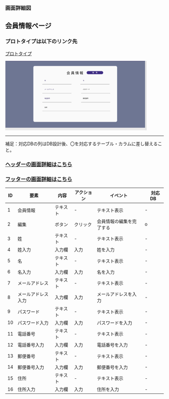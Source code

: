 


### 画面詳細図
## 会員情報ページ
### プロトタイプは以下のリンク先
[プロトタイプ](https://www.figma.com/file/wcRIGueq4vM1sdFyJs55Xj/%E7%94%BB%E9%9D%A2%E3%83%87%E3%82%B6%E3%82%A4%E3%83%B3?node-id=0%3A1)

<img src = "./img/user.png" width = "450">

******

補足：対応DBの列はDB設計後、〇を対応するテーブル・カラムに差し替えること。

### [ヘッダーの画面詳細はこちら](https://github.com/Aso2001011/SD2A03Dev/blob/main/%E7%94%BB%E9%9D%A2%E8%A9%B3%E7%B4%B0%E5%9B%B3/%E3%83%98%E3%83%83%E3%83%80%E3%83%BC.md)
### [フッターの画面詳細はこちら](https://github.com/Aso2001011/SD2A03Dev/blob/main/%E7%94%BB%E9%9D%A2%E8%A9%B3%E7%B4%B0%E5%9B%B3/%E3%83%95%E3%83%83%E3%82%BF%E3%83%BC.md)

| ID | 要素 | 内容 | アクション | イベント |　対応DB |
|----|------|------|------------|---------|--------------|
|1|会員情報|テキスト|-|テキスト表示|-|
|2|編集|ボタン|クリック|会員情報の編集を完了する|o|
|3|姓|テキスト|-|テキスト表示|-|
|4|姓入力|入力欄|入力|姓を入力|-|
|5|名|テキスト|-|テキスト表示|-|
|6|名入力|入力欄|入力|名を入力|-|
|7|メールアドレス|テキスト|-|テキスト表示|-|
|8|メールアドレス入力|入力欄|入力|メールアドレスを入力|-|
|9|パスワード|テキスト|-|テキスト表示|-|
|10|パスワード入力|入力欄|入力|パスワードを入力|-|
|11|電話番号|テキスト|-|テキスト表示|-|
|12|電話番号入力|入力欄|入力|電話番号を入力|-|
|13|郵便番号|テキスト|-|テキスト表示|-|
|14|郵便番号入力|入力欄|入力|郵便番号を入力|-|
|15|住所|テキスト|-|テキスト表示|-|
|16|住所入力|入力欄|入力|住所を入力|-|

